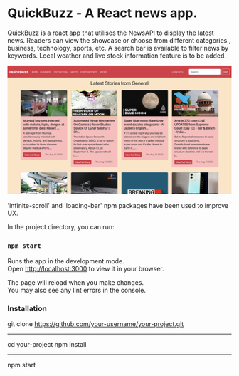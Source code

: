 # QuickBuzz - A React news app.

QuickBuzz is a react app that utilises the NewsAPI to display the latest news. Readers can view the showcase or choose from different categories , business, technology, sports, etc.
A search bar is available to filter news by keywords.
Local weather and live stock information feature is to be added.

![Landing page](./public/landingpage.png)

'infinite-scroll' and 'loading-bar' npm packages have been used to improve UX.

In the project directory, you can run:
### `npm start`

Runs the app in the development mode.\
Open [http://localhost:3000](http://localhost:3000) to view it in your browser.

The page will reload when you make changes.\
You may also see any lint errors in the console.

### Installation
git clone https://github.com/your-username/your-project.git
***
cd your-project
npm install
***
npm start


